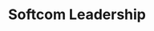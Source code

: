 ---
layout: leadership-all
permalink: /about/leadership/
title: Softcom Leadership
headline: Softcom Leadership
copy: Our leadership set our agenda and define how we work as an organization.
featured_image: https://res.cloudinary.com/softcomux/image/upload/v1533710396/sfc/headers/leadership-header-adj.png
image_description: Black and white collage of business executives
---